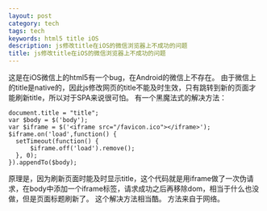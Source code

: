 ```yaml
---
layout: post
category: tech
tags: tech
keywords: html5 title iOS
description: js修改title在iOS的微信浏览器上不成功的问题
title: js修改title在iOS的微信浏览器上不成功的问题
---
```


这是在iOS微信上的html5有一个bug，在Android的微信上不存在。
由于微信上的title是native的，因此js修改网页的title不能及时生效，只有跳转到新的页面才能刷新title，所以对于SPA来说很可怕。
有一个黑魔法式的解决方法：

```
document.title = "title";
var $body = $('body');
var $iframe = $('<iframe src="/favicon.ico"></iframe>');
$iframe.on('load',function() {
  setTimeout(function() {
      $iframe.off('load').remove();
  }, 0);
}).appendTo($body);
```

原理是，因为刷新页面时能及时显示title，这个代码就是用iframe做了一次伪请求，在body中添加一个iframe标签，请求成功之后再移除dom，相当于什么也没做，但是页面标题刷新了。
这个解决方法相当酷。
方法来自于网络。